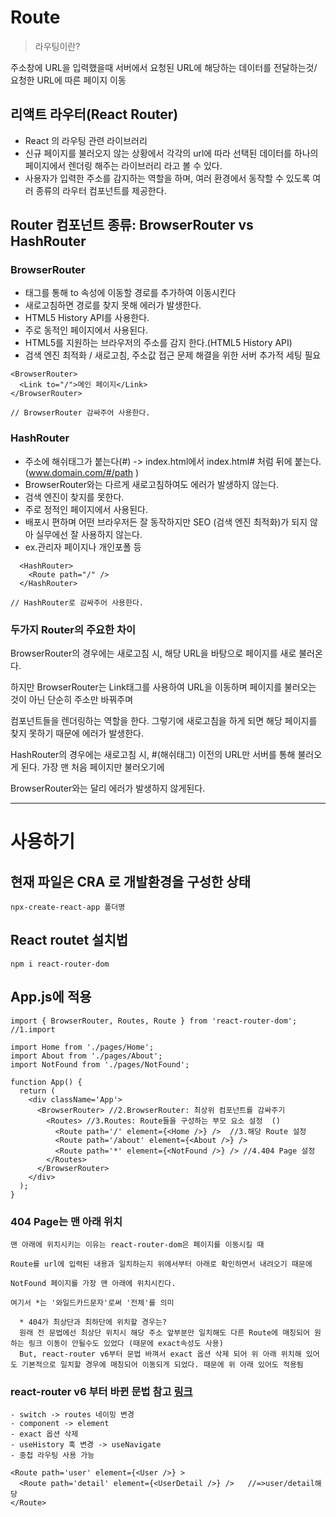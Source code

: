 # Route

> 라우팅이란?


주소창에 URL을 입력했을때 서버에서 요청된 URL에 해당하는 데이터를 전달하는것/ 요청한 URL에 따른 페이지 이동

## 리액트 라우터(React Router)
  - React 의 라우팅 관련 라이브러리
  - 신규 페이지를 불러오지 않는 상황에서 각각의 url에 따라 선택된 데이터를 하나의 페이지에서 렌더링 해주는 라이브러리 라고 볼 수 있다.
  - 사용자가 입력한 주소를 감지하는 역할을 하며, 여러 환경에서 동작할 수 있도록 여러 종류의 라우터 컴포넌트를 제공한다.

## Router 컴포넌트 종류: BrowserRouter vs HashRouter
### BrowserRouter 
  - <Link> 태그를 통해 to 속성에 이동할 경로를 추가하여 이동시킨다
  - 새로고침하면 경로를 찾지 못해 에러가 발생한다.
  - HTML5 History API를 사용한다.
  - 주로 동적인 페이지에서 사용된다.
  - HTML5를 지원하는 브라우저의 주소를 감지 한다.(HTML5 History API)
  - 검색 엔진 최적화 / 새로고침, 주소값 접근 문제 해결을 위한 서버 추가적 세팅 필요
  
  ```
  <BrowserRouter>
    <Link to="/">메인 페이지</Link>
  </BrowserRouter>

  // BrowserRouter 감싸주어 사용한다.
  ```

### HashRouter
  - 주소에 해쉬태그가 붙는다(#) -> index.html에서 index.html# 처럼 뒤에 붙는다. (www.domain.com/#/path )
  - BrowserRouter와는 다르게 새로고침하여도 에러가 발생하지 않는다.
  - 검색 엔진이 찾지를 못한다.
  - 주로 정적인 페이지에서 사용된다.
  - 배포시 편하며 어떤 브라우저든 잘 동작하지만 SEO (검색 엔진 최적화)가 되지 않아 실무에선 잘 사용하지 않는다.
  - ex.관리자 페이지나 개인포폴 등 

```
  <HashRouter>
    <Route path="/" />
  </HashRouter>

// HashRouter로 감싸주어 사용한다.
  ```
  
### 두가지 Router의 주요한 차이
  BrowserRouter의 경우에는 새로고침 시, 해당 URL을 바탕으로 페이지를 새로 불러온다. 

  하지만 BrowserRouter는 Link태그를 사용하여 URL을 이동하며 페이지를 불러오는 것이 아닌 단순히 주소만 바꿔주며
  
  컴포넌트들을 렌더링하는 역할을 한다. 그렇기에 새로고침을 하게 되면 해당 페이지를 찾지 못하기 때문에 에러가 발생한다.

  HashRouter의 경우에는 새로고침 시, #(해쉬태그) 이전의 URL만 서버를 통해 불러오게 된다. 가장 맨 처음 페이지만 불러오기에
  
  BrowserRouter와는 달리 에러가 발생하지 않게된다.


---
# 사용하기
  
## 현재 파일은 CRA 로 개발환경을 구성한 상태 
  `npx-create-react-app 폴더명`

## React routet 설치법
  `npm i react-router-dom`


 ## App.js에 적용
  ```
  import { BrowserRouter, Routes, Route } from 'react-router-dom'; //1.import
  
  import Home from './pages/Home';
  import About from './pages/About';
  import NotFound from './pages/NotFound';

  function App() {
    return (
      <div className='App'>
        <BrowserRouter> //2.BrowserRouter: 최상위 컴포넌트를 감싸주기
          <Routes> //3.Routes: Route들을 구성하는 부모 요소 설정  ()
            <Route path='/' element={<Home />} />  //3.해당 Route 설정
            <Route path='/about' element={<About />} />
            <Route path='*' element={<NotFound />} /> //4.404 Page 설정
          </Routes>
        </BrowserRouter>
      </div>
    );
  }
  ```
  
  ### 404 Page는 맨 아래 위치
    
    맨 아래에 위치시키는 이유는 react-router-dom은 페이지를 이동시킬 때

    Route를 url에 입력된 내용과 일치하는지 위에서부터 아래로 확인하면서 내려오기 때문에

    NotFound 페이지를 가장 맨 아래에 위치시킨다.

    여기서 *는 '와일드카드문자'로써 '전체'를 의미
  
      * 404가 최상단과 최하단에 위치할 경우는?
      원래 전 문법에선 최상단 위치시 해당 주소 앞부분만 일치해도 다른 Route에 매칭되어 원하는 링크 이동이 안될수도 있었다 (때문에 exact속성도 사용)
      But, react-router v6부터 문법 바껴서 exact 옵션 삭제 되어 위 아래 위치해 있어도 기본적으로 일치할 경우에 매칭되어 이동되게 되었다. 때문에 위 아래 있어도 적용됨
    

  
  
  ### react-router v6 부터 바뀐 문법 참고 [링크](https://blog.woolta.com/categories/1/posts/211)
    - switch -> routes 네이밍 변경
    - component -> element
    - exact 옵션 삭제
    - useHistory 훅 변경 -> useNavigate
    - 중첩 라우팅 사용 가능
    
    <Route path='user' element={<User />} >
      <Route path='detail' element={<UserDetail />} />   //=>user/detail해당
    </Route>
    
   
